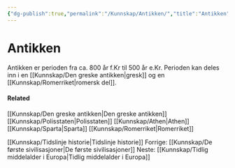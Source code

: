 ```yaml
---
{"dg-publish":true,"permalink":"/Kunnskap/Antikken/","title":"Antikken","tags":["historie"]}
---
```


# Antikken
Antikken er perioden fra ca. 800 år f.Kr til 500 år e.Kr. Perioden kan deles inn i en [[Kunnskap/Den greske antikken\|gresk]] og en [[Kunnskap/Romerriket\|romersk del]]. 

#### Related
[[Kunnskap/Den greske antikken\|Den greske antikken]]
[[Kunnskap/Polisstaten\|Polisstaten]]
[[Kunnskap/Athen\|Athen]]
[[Kunnskap/Sparta\|Sparta]]
[[Kunnskap/Romerriket\|Romerriket]]

[[Kunnskap/Tidslinje historie\|Tidslinje historie]]
Forrige: [[Kunnskap/De første sivilisasjoner\|De første sivilisasjoner]]
Neste: [[Kunnskap/Tidlig middelalder i Europa\|Tidlig middelalder i Europa]]